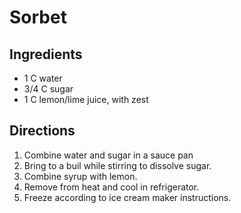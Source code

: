 # Sorbet

## Ingredients
*	1		C	water
*	3/4		C	sugar
*	1		C	lemon/lime juice, with zest

## Directions
1.	Combine water and sugar in a sauce pan
2.	Bring to a buil while stirring to dissolve sugar.
4.	Combine syrup with lemon.
5.	Remove from heat and cool in refrigerator.
6.	Freeze according to ice cream maker instructions.
